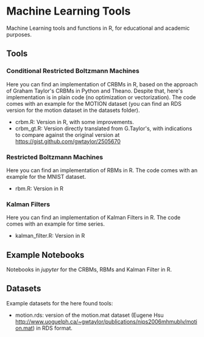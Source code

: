 # Machine Learning Tools

Machine Learning tools and functions in R, for educational and academic purposes.

## Tools

### Conditional Restricted Boltzmann Machines

Here you can find an implementation of CRBMs in R, based on the approach of Graham Taylor's CRBMs in Python and Theano. Despite that, here's implementation is in plain code (no optimization or vectorization). The code comes with an example for the MOTION dataset (you can find an RDS version for the motion dataset in the datasets folder).

* crbm.R: Version in R, with some improvements.
* crbm_gt.R: Version directly translated from G.Taylor's, with indications to compare against the original version at https://gist.github.com/gwtaylor/2505670

### Restricted Boltzmann Machines

Here you can find an implementation of RBMs in R. The code comes with an example for the MNIST dataset.

* rbm.R: Version in R

### Kalman Filters

Here you can find an implementation of Kalman Filters in R. The code comes with an example for time series.

* kalman_filter.R: Version in R

## Example Notebooks

Notebooks in _jupyter_ for the CRBMs, RBMs and Kalman Filter in R.

## Datasets

Example datasets for the here found tools:

* motion.rds: version of the motion.mat dataset (Eugene Hsu http://www.uoguelph.ca/~gwtaylor/publications/nips2006mhmublv/motion.mat) in RDS format.
